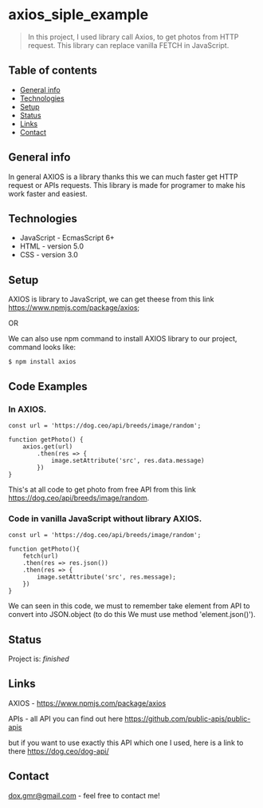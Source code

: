 # axios_siple_example
> In this project, I used library call Axios, to get photos from HTTP request. This library can replace vanilla FETCH in JavaScript.

## Table of contents
* [General info](#general-info)
* [Technologies](#technologies)
* [Setup](#setup)
* [Status](#status)
* [Links](#links)
* [Contact](#contact)

## General info
In general AXIOS is a library thanks this we can much faster get HTTP request or APIs requests.
This library is made for programer to make his work faster and easiest.

## Technologies
* JavaScript - EcmasScript 6+
* HTML - version 5.0
* CSS - version 3.0

## Setup
AXIOS is library to JavaScript, we can get theese from this link https://www.npmjs.com/package/axios;

OR

We can also use npm command to install AXIOS library to our project, command looks like:

```
$ npm install axios
```

## Code Examples

### In AXIOS.
```
const url = 'https://dog.ceo/api/breeds/image/random';

function getPhoto() {
    axios.get(url)
        .then(res => {
            image.setAttribute('src', res.data.message)
        })
}

```
This's at all code to get photo from free API from this link https://dog.ceo/api/breeds/image/random.

### Code in vanilla JavaScript without library AXIOS.
```
const url = 'https://dog.ceo/api/breeds/image/random';

function getPhoto(){
    fetch(url)
    .then(res => res.json())
    .then(res => {
        image.setAttribute('src', res.message);
    })
}

```
We can seen in this code, we must to remember take element from API to convert into JSON.object (to do this We must use method 'element.json()').
## Status
Project is: _finished_

## Links

AXIOS - https://www.npmjs.com/package/axios

APIs - all API you can find out here https://github.com/public-apis/public-apis

but if you want to use exactly this API which one I used, here is a link to there https://dog.ceo/dog-api/
## Contact
dox.gmr@gmail.com - feel free to contact me!
